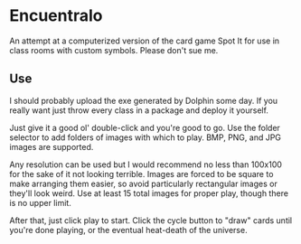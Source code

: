 # Encuentralo
An attempt at a computerized version of the card game Spot It for use in class rooms with custom symbols.
Please don't sue me. 

## Use
I should probably upload the exe generated by Dolphin some day. If you really want just throw every class in a package and deploy it yourself.

Just give it a good ol' double-click and you're good to go. Use the folder selector to add folders of images with which to play. BMP, PNG, and JPG images are supported.

Any resolution can be used but I would recommend no less than 100x100 for the sake of it not looking terrible. Images are forced to be square to make arranging them easier, so avoid particularly rectangular images or they'll look weird. Use at least 15 total images for proper play, though there is no upper limit.

After that, just click play to start. Click the cycle button to "draw" cards until you're done playing, or the eventual heat-death of the universe.
